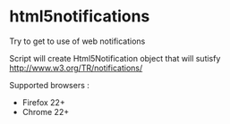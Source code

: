 html5notifications
==================

Try to get to use of web notifications

Script will create Html5Notification object that will sutisfy http://www.w3.org/TR/notifications/

Supported browsers : 
- Firefox 22+
- Chrome 22+

